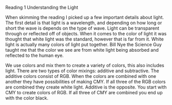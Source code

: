 Reading 1 Understanding the Light

When skimming the reading I picked up a few important details about light. The first detail is that light is a wavelength, and depending on how long or short the wave is depends on the type of wave. Light can be transparent through or reflected off of objects. When it comes to the color of light it was thought that white light was the standard, however that is far from it. White light is actually many colors of light put together. Bill Nye the Science Guy taught me that the color we see are from white light being absorbed and reflected to the human eye.

We use colors and mix them to create a variety of colors, this also includes light. There are two types of color mixings: additive and subtractive. The additive colors consist of RGB. When the colors are combined with one another they have possibilities of making CMY. If all three of the RGB colors are combined they create white light. Additive is the opposite. You start with CMY to create colors of RGB. If all three of CMY are combined you end up with the color black.
